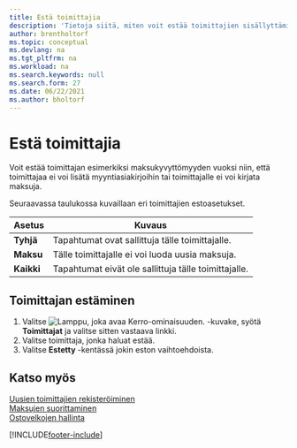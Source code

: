 ```yaml
---
title: Estä toimittajia
description: 'Tietoja siitä, miten voit estää toimittajien sisällyttämisen tapahtumiin tai vain estää uudet maksut heille.'
author: brentholtorf
ms.topic: conceptual
ms.devlang: na
ms.tgt_pltfrm: na
ms.workload: na
ms.search.keywords: null
ms.search.form: 27
ms.date: 06/22/2021
ms.author: bholtorf
---
```

# <a name="block-vendors"></a><a name="block-vendors"></a><a name="block-vendors"></a>Estä toimittajia
Voit estää toimittajan esimerkiksi maksukyvyttömyyden vuoksi niin, että toimittajaa ei voi lisätä myyntiasiakirjoihin tai toimittajalle ei voi kirjata maksuja.

Seuraavassa taulukossa kuvaillaan eri toimittajien estoasetukset.  

|Asetus|Kuvaus|  
|--------------------|------------|  
|**Tyhjä**|Tapahtumat ovat sallittuja tälle toimittajalle.|
|**Maksu**|Tälle toimittajalle ei voi luoda uusia maksuja.|  
|**Kaikki**|Tapahtumat eivät ole sallittuja tälle toimittajalle.|  

## <a name="to-block-a-vendor"></a><a name="to-block-a-vendor"></a><a name="to-block-a-vendor"></a>Toimittajan estäminen
1. Valitse ![Lamppu, joka avaa Kerro-ominaisuuden.](media/ui-search/search_small.png "Kerro, mitä haluat tehdä") -kuvake, syötä **Toimittajat** ja valitse sitten vastaava linkki.
2. Valitse toimittaja, jonka haluat estää.
3. Valitse **Estetty** -kentässä jokin eston vaihtoehdoista.

## <a name="see-also"></a><a name="see-also"></a><a name="see-also"></a>Katso myös
[Uusien toimittajien rekisteröiminen](purchasing-how-register-new-vendors.md)  
[Maksujen suorittaminen](payables-make-payments.md)  
[Ostovelkojen hallinta](payables-manage-payables.md)


[!INCLUDE[footer-include](includes/footer-banner.md)]
